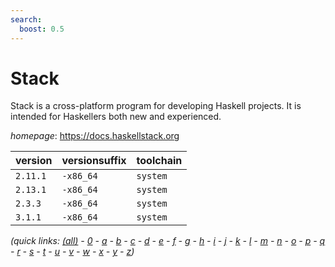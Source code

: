 ```yaml
---
search:
  boost: 0.5
---
```

# Stack

Stack is a cross-platform program for developing Haskell projects. It is intended for Haskellers both new and experienced.

*homepage*: <https://docs.haskellstack.org>

version | versionsuffix | toolchain
--------|---------------|----------
``2.11.1`` | ``-x86_64`` | ``system``
``2.13.1`` | ``-x86_64`` | ``system``
``2.3.3`` | ``-x86_64`` | ``system``
``3.1.1`` | ``-x86_64`` | ``system``


*(quick links: [(all)](../index.md) - [0](../0/index.md) - [a](../a/index.md) - [b](../b/index.md) - [c](../c/index.md) - [d](../d/index.md) - [e](../e/index.md) - [f](../f/index.md) - [g](../g/index.md) - [h](../h/index.md) - [i](../i/index.md) - [j](../j/index.md) - [k](../k/index.md) - [l](../l/index.md) - [m](../m/index.md) - [n](../n/index.md) - [o](../o/index.md) - [p](../p/index.md) - [q](../q/index.md) - [r](../r/index.md) - [s](../s/index.md) - [t](../t/index.md) - [u](../u/index.md) - [v](../v/index.md) - [w](../w/index.md) - [x](../x/index.md) - [y](../y/index.md) - [z](../z/index.md))*

